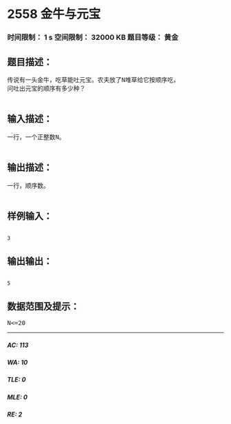 # 2558 金牛与元宝   
### 时间限制： 1 s     空间限制： 32000 KB     题目等级： 黄金  
## 题目描述：  

<pre>
传说有一头金牛，吃草能吐元宝。农夫放了N堆草给它按顺序吃，
问吐出元宝的顺序有多少种？

</pre>
  
  
## 输入描述：  

<pre>
一行，一个正整数N。

</pre>
  
  
## 输出描述：  

<pre>
一行，顺序数。

</pre>
  
  
## 样例输入：  

<pre><code>
3
</code></pre>
  
  
## 输出输出：  

<pre><code>
5
</code></pre>
  
  
## 数据范围及提示：  

<pre>
N<=20
</pre>
  
  
***  

##### AC: 113  
##### WA: 10  
##### TLE: 0  
##### MLE: 0  
##### RE: 2  
